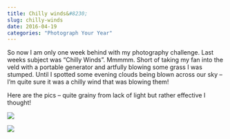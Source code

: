 ```yaml
---
title: Chilly winds&#8230;
slug: chilly-winds
date: 2016-04-19
categories: "Photograph Your Year"
---
```


<p>So now I am only one week behind with my photography challenge. Last weeks subject was “Chilly Winds”. Mmmmm. Short of taking my fan into the veld with a portable generator and artfully blowing some grass I was stumped. Until I spotted some evening clouds being blown across our sky – I’m quite sure it was a chilly wind that was blowing them!</p>
<p>Here are the pics – quite grainy from lack of light but rather effective I thought!</p>
<p><img src="https://res.cloudinary.com/dy6grlu8z/image/upload/v1558841920/baztiehlwpasaurwjwzc.jpg"/></p>
<p><img src="https://res.cloudinary.com/dy6grlu8z/image/upload/v1558841921/fxmyaqevujzmi1iidhir.jpg"/></p>
<p> </p>
<p> </p>
<p> </p>







